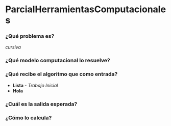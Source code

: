 # ParcialHerramientasComputacionales
### ¿Qué problema es?
*cursiva*
### ¿Qué modelo computacional lo resuelve?

### ¿Qué recibe el algoritmo que como entrada?
* **Lista** - *Trabajo Inicial*
* **Hola**
### ¿Cuál es la salida esperada? 

### ¿Cómo lo calcula?
